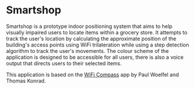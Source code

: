 # Smartshop

Smartshop is a prototype indoor positioning system that aims to help visually impaired users to locate items within a grocery store. It attempts to track the user's location by calculating the approximate position of the building's access points using WiFi trilateration while using a step detection algorithm to track the user's movements. The colour scheme of the application is designed to be accessible for all users, there is also a voice output that directs users to their selected items. 

This application is based on the <a href="https://github.com/r00tat/wificompass">WiFi Compass</a> app by Paul Woelfel and Thomas Konrad.
